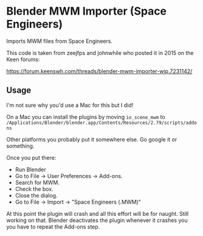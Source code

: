 # Blender MWM Importer (Space Engineers)

Imports MWM files from Space Engineers.

This code is taken from zeejfps and johnwhile who posted it in 2015 on the Keen forums:

https://forum.keenswh.com/threads/blender-mwm-importer-wip.7231142/

## Usage

I'm not sure why you'd use a Mac for this but I did!  

On a Mac you can install the plugins by moving `io_scene_mwm` to `/Applications/Blender/blender.app/Contents/Resources/2.79/scripts/addons`

Other platforms you probably put it somewhere else.  Go google it or something.

Once you put there: 
* Run Blender
* Go to File -> User Preferences -> Add-ons.
* Search for MWM.  
* Check the box.
* Close the dialog.
* Go to File -> Import -> "Space Engineers (.MWM)"

At this point the plugin will crash and all this effort will be for naught.  Still working on that.  Blender deactivates the plugin whenever it crashes you you have to repeat the Add-ons step.
